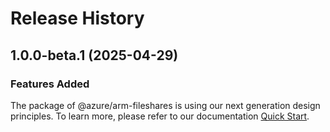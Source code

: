 # Release History
    
## 1.0.0-beta.1 (2025-04-29)

### Features Added

The package of @azure/arm-fileshares is using our next generation design principles. To learn more, please refer to our documentation [Quick Start](https://aka.ms/azsdk/js/mgmt/quickstart).
